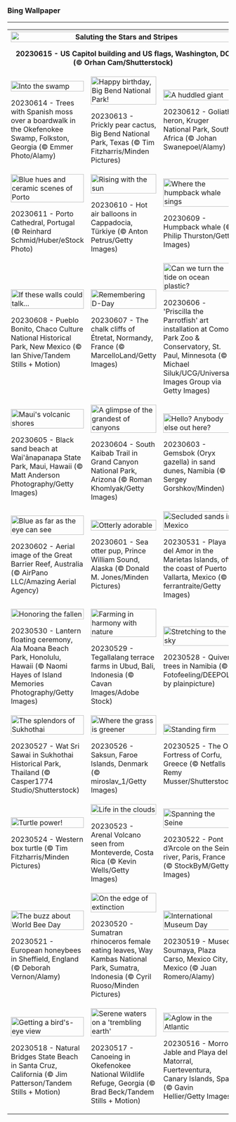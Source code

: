 <h3>
 Bing Wallpaper
</h3>
<hr/>
<table>
<tr>
<th colspan="3">
<img alt="Saluting the Stars and Stripes" src="https://www.bing.com/th?id=OHR.FlagDayCapitol_EN-US8751000302_UHD.jpg&amp;rf=LaDigue_UHD.jpg&amp;pid=hp&amp;w=3840&amp;h=2160&amp;rs=1&amp;c=4" width="100%"/><p>20230615 - US Capitol building and US flags, Washington, DC (© Orhan Cam/Shutterstock)</p></th>
</tr>
<tr>
<td><img alt="Into the swamp" src="https://www.bing.com/th?id=OHR.OkefenokeeSwamp_EN-US8688169198_UHD.jpg&amp;rf=LaDigue_UHD.jpg&amp;pid=hp&amp;w=3840&amp;h=2160&amp;rs=1&amp;c=4" width="100%"/><p>20230614 - Trees with Spanish moss over a boardwalk in the Okefenokee Swamp, Folkston, Georgia (© Emmer Photo/Alamy)</p></td>
<td><img alt="Happy birthday, Big Bend National Park!" src="https://www.bing.com/th?id=OHR.BigBendAnniv_EN-US8613000977_UHD.jpg&amp;rf=LaDigue_UHD.jpg&amp;pid=hp&amp;w=3840&amp;h=2160&amp;rs=1&amp;c=4" width="100%"/><p>20230613 - Prickly pear cactus, Big Bend National Park, Texas (© Tim Fitzharris/Minden Pictures)</p></td>
<td><img alt="A huddled giant" src="https://www.bing.com/th?id=OHR.GoliathHeron_EN-US5151186674_UHD.jpg&amp;rf=LaDigue_UHD.jpg&amp;pid=hp&amp;w=3840&amp;h=2160&amp;rs=1&amp;c=4" width="100%"/><p>20230612 - Goliath heron, Kruger National Park, South Africa (© Johan Swanepoel/Alamy)</p></td>
</tr>
<tr>
<td><img alt="Blue hues and ceramic scenes of Porto" src="https://www.bing.com/th?id=OHR.PortugalDay_EN-US8470533567_UHD.jpg&amp;rf=LaDigue_UHD.jpg&amp;pid=hp&amp;w=3840&amp;h=2160&amp;rs=1&amp;c=4" width="100%"/><p>20230611 - Porto Cathedral, Portugal (© Reinhard Schmid/Huber/eStock Photo)</p></td>
<td><img alt="Rising with the sun" src="https://www.bing.com/th?id=OHR.BalloonsTurkey_EN-US8385517143_UHD.jpg&amp;rf=LaDigue_UHD.jpg&amp;pid=hp&amp;w=3840&amp;h=2160&amp;rs=1&amp;c=4" width="100%"/><p>20230610 - Hot air balloons in Cappadocia, Türkiye (© Anton Petrus/Getty Images)</p></td>
<td><img alt="Where the humpback whale sings" src="https://www.bing.com/th?id=OHR.PlayfulHumpback_EN-US8290961519_UHD.jpg&amp;rf=LaDigue_UHD.jpg&amp;pid=hp&amp;w=3840&amp;h=2160&amp;rs=1&amp;c=4" width="100%"/><p>20230609 - Humpback whale (© Philip Thurston/Getty Images)</p></td>
</tr>
<tr>
<td><img alt="If these walls could talk..." src="https://www.bing.com/th?id=OHR.ChacoCulture_EN-US8179442556_UHD.jpg&amp;rf=LaDigue_UHD.jpg&amp;pid=hp&amp;w=3840&amp;h=2160&amp;rs=1&amp;c=4" width="100%"/><p>20230608 - Pueblo Bonito, Chaco Culture National Historical Park, New Mexico (© Ian Shive/Tandem Stills + Motion)</p></td>
<td><img alt="Remembering D-Day" src="https://www.bing.com/th?id=OHR.CliffsEtretat_EN-US8125687089_UHD.jpg&amp;rf=LaDigue_UHD.jpg&amp;pid=hp&amp;w=3840&amp;h=2160&amp;rs=1&amp;c=4" width="100%"/><p>20230607 - The chalk cliffs of Étretat, Normandy, France (© MarcelloLand/Getty Images)</p></td>
<td><img alt="Can we turn the tide on ocean plastic?" src="https://www.bing.com/th?id=OHR.PlasticParrotfish_EN-US8059787303_UHD.jpg&amp;rf=LaDigue_UHD.jpg&amp;pid=hp&amp;w=3840&amp;h=2160&amp;rs=1&amp;c=4" width="100%"/><p>20230606 - 'Priscilla the Parrotfish' art installation at Como Park Zoo &amp; Conservatory, St. Paul, Minnesota (© Michael Siluk/UCG/Universal Images Group via Getty Images)</p></td>
</tr>
<tr>
<td><img alt="Maui's volcanic shores" src="https://www.bing.com/th?id=OHR.MauiBeach_EN-US7999098369_UHD.jpg&amp;rf=LaDigue_UHD.jpg&amp;pid=hp&amp;w=3840&amp;h=2160&amp;rs=1&amp;c=4" width="100%"/><p>20230605 - Black sand beach at Wai'ānapanapa State Park, Maui, Hawaii (© Matt Anderson Photography/Getty Images)</p></td>
<td><img alt="A glimpse of the grandest of canyons" src="https://www.bing.com/th?id=OHR.SouthKaibabTrail_EN-US7932080032_UHD.jpg&amp;rf=LaDigue_UHD.jpg&amp;pid=hp&amp;w=3840&amp;h=2160&amp;rs=1&amp;c=4" width="100%"/><p>20230604 - South Kaibab Trail in Grand Canyon National Park, Arizona (© Roman Khomlyak/Getty Images)</p></td>
<td><img alt="Hello? Anybody else out here?" src="https://www.bing.com/th?id=OHR.GemsbokNamibia_EN-US7844189674_UHD.jpg&amp;rf=LaDigue_UHD.jpg&amp;pid=hp&amp;w=3840&amp;h=2160&amp;rs=1&amp;c=4" width="100%"/><p>20230603 - Gemsbok (Oryx gazella) in sand dunes, Namibia (© Sergey Gorshkov/Minden)</p></td>
</tr>
<tr><td><img alt="Blue as far as the eye can see" src="https://www.bing.com/th?id=OHR.ReefAwareness_EN-US4807167780_UHD.jpg&amp;rf=LaDigue_UHD.jpg&amp;pid=hp&amp;w=3840&amp;h=2160&amp;rs=1&amp;c=4" width="100%"/><p>20230602 - Aerial image of the Great Barrier Reef, Australia (© AirPano LLC/Amazing Aerial Agency)</p></td><td><img alt="Otterly adorable" src="https://www.bing.com/th?id=OHR.WorldOtterDay_EN-US4690332709_UHD.jpg&amp;rf=LaDigue_UHD.jpg&amp;pid=hp&amp;w=3840&amp;h=2160&amp;rs=1&amp;c=4" width="100%"/><p>20230601 - Sea otter pup, Prince William Sound, Alaska (© Donald M. Jones/Minden Pictures)</p></td><td><img alt="Secluded sands in Mexico" src="https://www.bing.com/th?id=OHR.HiddenBeach_EN-US8990991711_UHD.jpg&amp;rf=LaDigue_UHD.jpg&amp;pid=hp&amp;w=3840&amp;h=2160&amp;rs=1&amp;c=4" width="100%"/><p>20230531 - Playa del Amor in the Marietas Islands, off the coast of Puerto Vallarta, Mexico (© ferrantraite/Getty Images)</p></td></tr><tr><td><img alt="Honoring the fallen" src="https://www.bing.com/th?id=OHR.LanternFloating_EN-US4433076187_UHD.jpg&amp;rf=LaDigue_UHD.jpg&amp;pid=hp&amp;w=3840&amp;h=2160&amp;rs=1&amp;c=4" width="100%"/><p>20230530 - Lantern floating ceremony, Ala Moana Beach Park, Honolulu, Hawaii (© Naomi Hayes of Island Memories Photography/Getty Images)</p></td><td><img alt="Farming in harmony with nature" src="https://www.bing.com/th?id=OHR.TegallalangTerrace_EN-US4296943902_UHD.jpg&amp;rf=LaDigue_UHD.jpg&amp;pid=hp&amp;w=3840&amp;h=2160&amp;rs=1&amp;c=4" width="100%"/><p>20230529 - Tegallalang terrace farms in Ubud, Bali, Indonesia (© Cavan Images/Adobe Stock)</p></td><td><img alt="Stretching to the sky" src="https://www.bing.com/th?id=OHR.AloeDichotomum_EN-US4149828212_UHD.jpg&amp;rf=LaDigue_UHD.jpg&amp;pid=hp&amp;w=3840&amp;h=2160&amp;rs=1&amp;c=4" width="100%"/><p>20230528 - Quiver trees in Namibia (© Fotofeeling/DEEPOL by plainpicture)</p></td></tr><tr><td><img alt="The splendors of Sukhothai" src="https://www.bing.com/th?id=OHR.WatSriSawai_EN-US3779091241_UHD.jpg&amp;rf=LaDigue_UHD.jpg&amp;pid=hp&amp;w=3840&amp;h=2160&amp;rs=1&amp;c=4" width="100%"/><p>20230527 - Wat Sri Sawai in Sukhothai Historical Park, Thailand (© Casper1774 Studio/Shutterstock)</p></td><td><img alt="Where the grass is greener" src="https://www.bing.com/th?id=OHR.SaksunFaroe_EN-US3384967997_UHD.jpg&amp;rf=LaDigue_UHD.jpg&amp;pid=hp&amp;w=3840&amp;h=2160&amp;rs=1&amp;c=4" width="100%"/><p>20230526 - Saksun, Faroe Islands, Denmark (© miroslav_1/Getty Images)</p></td><td><img alt="Standing firm" src="https://www.bing.com/th?id=OHR.OldFortress_EN-US3033490074_UHD.jpg&amp;rf=LaDigue_UHD.jpg&amp;pid=hp&amp;w=3840&amp;h=2160&amp;rs=1&amp;c=4" width="100%"/><p>20230525 - The Old Fortress of Corfu, Greece (© Netfalls Remy Musser/Shutterstock)</p></td></tr><tr><td><img alt="Turtle power!" src="https://www.bing.com/th?id=OHR.WesternBoxTurtle_EN-US2880487603_UHD.jpg&amp;rf=LaDigue_UHD.jpg&amp;pid=hp&amp;w=3840&amp;h=2160&amp;rs=1&amp;c=4" width="100%"/><p>20230524 - Western box turtle (© Tim Fitzharris/Minden Pictures)</p></td><td><img alt="Life in the clouds" src="https://www.bing.com/th?id=OHR.BiodiverseCostaRica_EN-US2611109244_UHD.jpg&amp;rf=LaDigue_UHD.jpg&amp;pid=hp&amp;w=3840&amp;h=2160&amp;rs=1&amp;c=4" width="100%"/><p>20230523 - Arenal Volcano seen from Monteverde, Costa Rica (© Kevin Wells/Getty Images)</p></td><td><img alt="Spanning the Seine" src="https://www.bing.com/th?id=OHR.PontdArcole_EN-US2477179777_UHD.jpg&amp;rf=LaDigue_UHD.jpg&amp;pid=hp&amp;w=3840&amp;h=2160&amp;rs=1&amp;c=4" width="100%"/><p>20230522 - Pont d’Arcole on the Seine river, Paris, France (© StockByM/Getty Images)</p></td></tr><tr><td><img alt="The buzz about World Bee Day" src="https://www.bing.com/th?id=OHR.EuropeanHoneybee_EN-US0859156574_UHD.jpg&amp;rf=LaDigue_UHD.jpg&amp;pid=hp&amp;w=3840&amp;h=2160&amp;rs=1&amp;c=4" width="100%"/><p>20230521 - European honeybees in Sheffield, England (© Deborah Vernon/Alamy)</p></td><td><img alt="On the edge of extinction" src="https://www.bing.com/th?id=OHR.SumatranRhino_EN-US0245305253_UHD.jpg&amp;rf=LaDigue_UHD.jpg&amp;pid=hp&amp;w=3840&amp;h=2160&amp;rs=1&amp;c=4" width="100%"/><p>20230520 - Sumatran rhinoceros female eating leaves, Way Kambas National Park, Sumatra, Indonesia (© Cyril Ruoso/Minden Pictures)</p></td><td><img alt="International Museum Day" src="https://www.bing.com/th?id=OHR.MuseoSoumaya_EN-US2440983924_UHD.jpg&amp;rf=LaDigue_UHD.jpg&amp;pid=hp&amp;w=3840&amp;h=2160&amp;rs=1&amp;c=4" width="100%"/><p>20230519 - Museo Soumaya, Plaza Carso, Mexico City, Mexico (© Juan Romero/Alamy)</p></td></tr><tr><td><img alt="Getting a bird's-eye view" src="https://www.bing.com/th?id=OHR.CormorantBridge_EN-US1902862286_UHD.jpg&amp;rf=LaDigue_UHD.jpg&amp;pid=hp&amp;w=3840&amp;h=2160&amp;rs=1&amp;c=4" width="100%"/><p>20230518 - Natural Bridges State Beach in Santa Cruz, California (© Jim Patterson/Tandem Stills + Motion)</p></td><td><img alt="Serene waters on a 'trembling earth'" src="https://www.bing.com/th?id=OHR.AmericanWetlands_EN-US1844827155_UHD.jpg&amp;rf=LaDigue_UHD.jpg&amp;pid=hp&amp;w=3840&amp;h=2160&amp;rs=1&amp;c=4" width="100%"/><p>20230517 - Canoeing in Okefenokee National Wildlife Refuge, Georgia (© Brad Beck/Tandem Stills + Motion)</p></td><td><img alt="Aglow in the Atlantic" src="https://www.bing.com/th?id=OHR.MorroJable_EN-US1772722431_UHD.jpg&amp;rf=LaDigue_UHD.jpg&amp;pid=hp&amp;w=3840&amp;h=2160&amp;rs=1&amp;c=4" width="100%"/><p>20230516 - Morro Jable and Playa del Matorral, Fuerteventura, Canary Islands, Spain (© Gavin Hellier/Getty Images)</p></td></tr></table>
